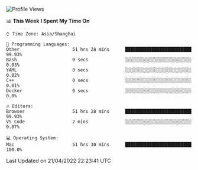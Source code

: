 <!--START_SECTION:waka-->
![Profile Views](http://img.shields.io/badge/Profile%20Views-2-blue)

📊 **This Week I Spent My Time On** 

```text
⌚︎ Time Zone: Asia/Shanghai

💬 Programming Languages: 
Other                    51 hrs 28 mins      █████████████████████████   99.93% 
Bash                     0 secs              ░░░░░░░░░░░░░░░░░░░░░░░░░   0.03% 
YAML                     0 secs              ░░░░░░░░░░░░░░░░░░░░░░░░░   0.02% 
C++                      0 secs              ░░░░░░░░░░░░░░░░░░░░░░░░░   0.01% 
Docker                   0 secs              ░░░░░░░░░░░░░░░░░░░░░░░░░   0.0%

🔥 Editors: 
Browser                  51 hrs 28 mins      █████████████████████████   99.93% 
VS Code                  2 mins              ░░░░░░░░░░░░░░░░░░░░░░░░░   0.07%

💻 Operating System: 
Mac                      51 hrs 30 mins      █████████████████████████   100.0%

```


 Last Updated on 21/04/2022 22:23:41 UTC
<!--END_SECTION:waka-->